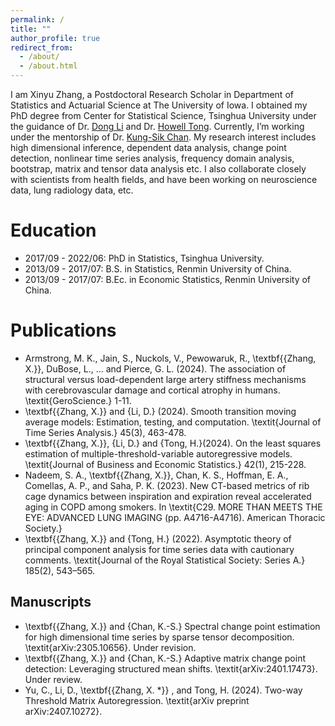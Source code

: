 ```yaml
---
permalink: /
title: ""
author_profile: true
redirect_from: 
  - /about/
  - /about.html
---
```


I am Xinyu Zhang, a Postdoctoral Research Scholar in Department of Statistics and Actuarial Science at The University of Iowa. I obtained my PhD degree from Center for Statistical Science, Tsinghua University under the guidance of Dr. [Dong Li](https://www.stat.tsinghua.edu.cn/teachers/dongli/) and Dr. [Howell Tong](https://scholar.google.com/citations?user=5t5s9yMAAAAJ&hl=zh-CN). Currently, I’m working under the mentorship of Dr. [Kung-Sik Chan](https://scholar.google.com/citations?user=yuqVgEUAAAAJ&hl=zh-CN). My research interest includes high dimensional inference, dependent data analysis, change point detection, nonlinear time series analysis, frequency domain analysis, bootstrap, matrix and tensor data analysis etc. I also collaborate closely with scientists from health fields, and have been working on neuroscience data, lung radiology data, etc.



Education
======
- 2017/09 - 2022/06: PhD in Statistics, Tsinghua University.
- 2013/09 - 2017/07: B.S. in Statistics, Renmin University of China.
- 2013/09 - 2017/07: B.Ec. in Economic Statistics, Renmin University of China.

Publications
======
- Armstrong, M. K., Jain, S., Nuckols, V., Pewowaruk, R., \textbf{{Zhang, X.}}, DuBose, L., ... and Pierce, G. L. (2024). The association of structural versus load-dependent large artery stiffness mechanisms with cerebrovascular damage and cortical atrophy in humans. \textit{GeroScience.} 1-11.
- \textbf{{Zhang, X.}} and {Li, D.} (2024). Smooth transition moving average models: Estimation, testing, and computation. \textit{Journal of Time Series Analysis.} 45(3), 463-478.
- \textbf{{Zhang, X.}}, {Li, D.} and  {Tong, H.}(2024). On the least squares estimation of multiple-threshold-variable autoregressive models. \textit{Journal of Business and Economic Statistics.} 42(1), 215-228.
- Nadeem, S. A., \textbf{{Zhang, X.}}, Chan, K. S., Hoffman, E. A., Comellas, A. P., and Saha, P. K. (2023). New CT-based metrics of rib cage dynamics between inspiration and expiration reveal accelerated aging in COPD among smokers. In \textit{C29. MORE THAN MEETS THE EYE: ADVANCED LUNG IMAGING (pp. A4716-A4716). American Thoracic Society.}
- \textbf{{Zhang, X.}} and {Tong, H.} (2022). Asymptotic theory of principal component analysis for time series data with cautionary comments. \textit{Journal of the Royal Statistical Society: Series A.} 185(2), 543–565.

Manuscripts
------
- \textbf{{Zhang, X.}} and  {Chan, K.-S.} Spectral change point estimation for high dimensional time series by sparse tensor decomposition. \textit{arXiv:2305.10656}. Under revision.
- \textbf{{Zhang, X.}} and  {Chan, K.-S.} Adaptive matrix change point detection: Leveraging structured mean shifts. 	\textit{arXiv:2401.17473}. Under review.
- Yu, C., Li, D., \textbf{{Zhang, X. *}} , and Tong, H. (2024). Two-way Threshold Matrix Autoregression. \textit{arXiv preprint arXiv:2407.10272}.
